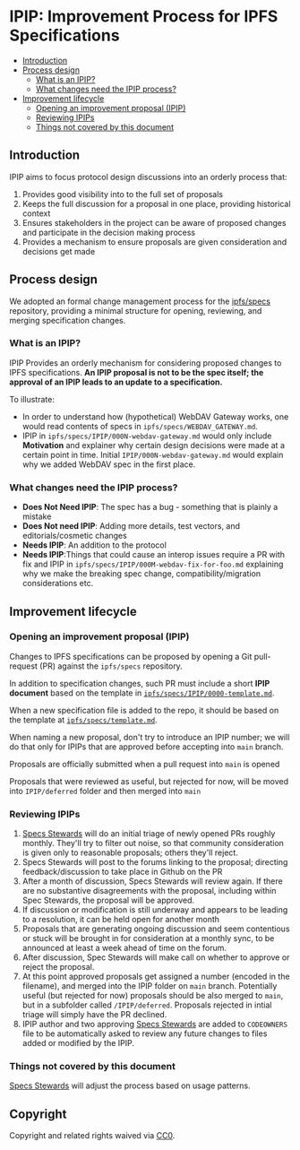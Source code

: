# IPIP: Improvement Process for IPFS Specifications

- [Introduction](#introduction)
- [Process design](#process-design)
  - [What is an IPIP?](#what-is-an-ipip)
  - [What changes need the IPIP process?](#what-changes-need-the-ipip-process)
- [Improvement lifecycle](#improvement-lifecycle)
  - [Opening an improvement proposal (IPIP)](#opening-an-improvement-proposal-ipip)
  - [Reviewing IPIPs](#reviewing-ipips)
  - [Things not covered by this document](#things-not-covered-by-this-document)

## Introduction

IPIP aims to focus protocol design discussions into an orderly process that:

1. Provides good visibility into to the full set of proposals
2. Keeps the full discussion for a proposal in one place, providing historical context
3. Ensures stakeholders in the project can be aware of proposed changes and participate
in the decision making process
4. Provides a mechanism to ensure proposals are given consideration and decisions get made

## Process design

We adopted an formal change management process for the [ipfs/specs][1] repository, providing a
minimal structure for opening, reviewing, and merging specification changes.

[1]: https://github.com/ipfs/specs/

### What is an IPIP?

IPIP Provides an orderly mechanism for considering proposed changes to IPFS specifications.
**An IPIP proposal is not to be the spec itself; the approval of an IPIP leads to an update to
a specification.**

To illustrate:

- In order to understand how (hypothetical) WebDAV Gateway works, one would
  read contents of specs in `ipfs/specs/WEBDAV_GATEWAY.md`.
- IPIP in `ipfs/specs/IPIP/000N-webdav-gateway.md` would only include
  **Motivation** and explainer why certain design decisions were made at a
  certain point in time. Initial `IPIP/000N-webdav-gateway.md` would explain
  why we added WebDAV spec in the first place.

### What changes need the IPIP process?

- **Does Not Need IPIP**: The spec has a bug - something that is plainly a mistake
- **Does Not need IPIP**: Adding more details, test vectors, and editorials/cosmetic changes
- **Needs IPIP**: An addition to the protocol
- **Needs IPIP**:Things that could cause an interop issues require a PR with fix and IPIP in
  `ipfs/specs/IPIP/000M-webdav-fix-for-foo.md` explaining why we make the
  breaking spec change, compatibility/migration considerations etc.

## Improvement lifecycle

### Opening an improvement proposal (IPIP)

Changes to IPFS specifications can be proposed by opening a Git pull-request
(PR) against the `ipfs/specs` repository.

In addition to specification changes, such PR must include a short **IPIP
document** based on the template in [`ipfs/specs/IPIP/0000-template.md`](./0000-template.md).

When a new specification file is added to the repo, it should be based on
the template at [`ipfs/specs/template.md`](../template.md).

When naming a new proposal, don't try to introduce an IPIP number; we will do that only for
IPIPs that are approved before accepting into `main` branch.

Proposals are officially submitted when a pull request into `main` is opened

Proposals that were reviewed as useful, but rejected for now, will be moved into `IPIP/deferred` folder and then merged into `main`

### Reviewing IPIPs

1. [Specs Stewards] will do an initial triage of newly opened PRs roughly monthly. They'll try to filter out
noise, so that community consideration is given only to reasonable proposals; others they'll reject.
2. Specs Stewards will post to the forums linking to the proposal; directing feedback/discussion to
take place in Github on the PR
3. After a month of discussion, Specs Stewards will review again. If there are no substantive disagreements
with the proposal, including within Spec Stewards, the proposal will be approved.
4. If discussion or modification is still underway and appears to be leading to a resolution, it can be held
open for another month
5. Proposals that are generating ongoing discussion and seem contentious or stuck will be brought in for
consideration at a monthly sync, to be announced at least a week ahead of time on the forum.
6. After discussion, Spec Stewards will make call on whether to approve or reject the proposal.
7. At this point approved proposals get assigned a number (encoded in the filename),
and merged into the IPIP folder on `main` branch. Potentially useful (but rejected for now)
proposals should be also merged to `main`, but in a subfolder called `/IPIP/deferred`. Proposals rejected in intial
triage will simply have the PR declined.
8. IPIP author and two approving [Specs Stewards] are added to `CODEOWNERS` file to be
automatically asked to review any future changes to files added or modified by the IPIP.

### Things not covered by this document

[Specs Stewards] will adjust the process based on usage patterns.

[Specs Stewards]: https://github.com/orgs/ipfs/teams/specs-stewards/members

## Copyright

Copyright and related rights waived via [CC0](https://creativecommons.org/publicdomain/zero/1.0/).
